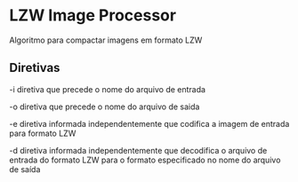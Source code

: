 # LZW Image Processor

Algoritmo para compactar imagens em formato LZW 

## Diretivas

-i diretiva que precede o nome do arquivo de entrada

-o diretiva que precede o nome do arquivo de saida

-e diretiva informada independentemente que codifica a imagem de entrada para formato LZW

-d diretiva informada independentemente que decodifica o arquivo de entrada do formato LZW para o formato especificado no nome do arquivo de saída
